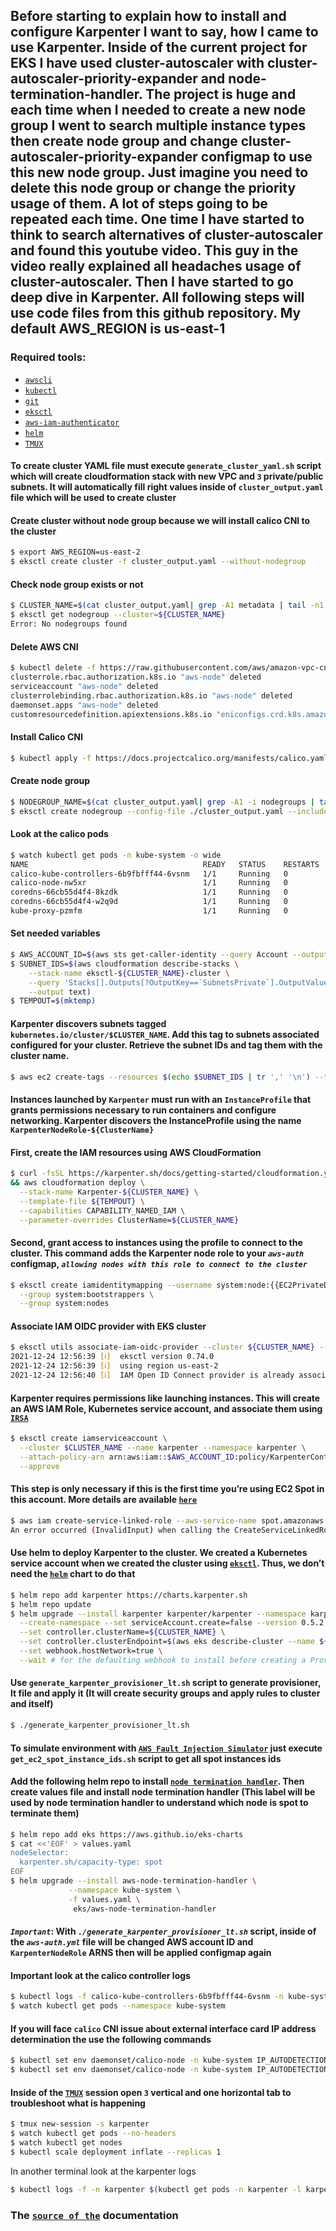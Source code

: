 ## Before starting to explain how to install and configure Karpenter I want to say, how I came to use Karpenter. Inside of the current project for EKS I have used cluster-autoscaler with cluster-autoscaler-priority-expander and node-termination-handler. The project is huge and each time when I needed to create a new node group I went to search multiple instance types then create node group and change cluster-autoscaler-priority-expander configmap to use this new node group. Just imagine you need to delete this node group or change the priority usage of them. A lot of steps going to be repeated each time. One time I have started to think to search alternatives of cluster-autoscaler and found this youtube video. This guy in the video really explained all headaches usage of cluster-autoscaler. Then I have started to go deep dive in Karpenter. All following steps will use code files from this github repository. My default AWS_REGION is us-east-1
### Required tools:
- [`awscli`](https://docs.aws.amazon.com/cli/latest/userguide/getting-started-install.html)
- [`kubectl`](https://kubernetes.io/docs/tasks/tools/install-kubectl-linux/)
- [`git`](https://git-scm.com/book/en/v2/Getting-Started-Installing-Git)
- [`eksctl`](https://docs.aws.amazon.com/eks/latest/userguide/eksctl.html)
- [`aws-iam-authenticator`](https://docs.aws.amazon.com/eks/latest/userguide/install-aws-iam-authenticator.html)
- [`helm`](https://helm.sh/docs/intro/install/)
- [`TMUX`](https://computingforgeeks.com/linux-tmux-cheat-sheet/)

#### To create cluster YAML file must execute `generate_cluster_yaml.sh` script which will create cloudformation stack with new VPC and `3` private/public subnets. It will automatically fill right values inside of `cluster_output.yaml` file which will be used to create cluster

#### Create cluster without node group because we will install calico CNI to the cluster

```bash
$ export AWS_REGION=us-east-2
$ eksctl create cluster -f cluster_output.yaml --without-nodegroup
```

#### Check node group exists or not

```bash
$ CLUSTER_NAME=$(cat cluster_output.yaml| grep -A1 metadata | tail -n1 | awk '{ print $(NF)}')
$ eksctl get nodegroup --cluster=${CLUSTER_NAME}
Error: No nodegroups found
```

#### Delete AWS CNI

```bash
$ kubectl delete -f https://raw.githubusercontent.com/aws/amazon-vpc-cni-k8s/release-1.6/config/v1.6/aws-k8s-cni.yaml
clusterrole.rbac.authorization.k8s.io "aws-node" deleted
serviceaccount "aws-node" deleted
clusterrolebinding.rbac.authorization.k8s.io "aws-node" deleted
daemonset.apps "aws-node" deleted
customresourcedefinition.apiextensions.k8s.io "eniconfigs.crd.k8s.amazonaws.com" deleted
```

#### Install Calico CNI

```bash
$ kubectl apply -f https://docs.projectcalico.org/manifests/calico.yaml
```

#### Create node group

```bash
$ NODEGROUP_NAME=$(cat cluster_output.yaml| grep -A1 -i nodegroups | tail -n1 | awk '{ print $(NF)}')
$ eksctl create nodegroup --config-file ./cluster_output.yaml --include=${NODEGROUP_NAME}
```

#### Look at the calico pods

```bash
$ watch kubectl get pods -n kube-system -o wide
NAME                                       READY   STATUS    RESTARTS   AGE    IP              NODE                            NOMINATED NODE   READINESS GATES
calico-kube-controllers-6b9fbfff44-6vsnm   1/1     Running   0          11m    192.168.200.3   ip-10-227-57-155.ec2.internal   <none>           <none>
calico-node-nw5xr                          1/1     Running   0          112s   10.227.57.155   ip-10-227-57-155.ec2.internal   <none>           <none>
coredns-66cb55d4f4-8kzdk                   1/1     Running   0          25m    192.168.200.2   ip-10-227-57-155.ec2.internal   <none>           <none>
coredns-66cb55d4f4-w2q9d                   1/1     Running   0          25m    192.168.200.1   ip-10-227-57-155.ec2.internal   <none>           <none>
kube-proxy-pzmfm                           1/1     Running   0          112s   10.227.57.155   ip-10-227-57-155.ec2.internal   <none>           <none>
```

#### Set needed variables

```bash
$ AWS_ACCOUNT_ID=$(aws sts get-caller-identity --query Account --output text)
$ SUBNET_IDS=$(aws cloudformation describe-stacks \
    --stack-name eksctl-${CLUSTER_NAME}-cluster \
    --query 'Stacks[].Outputs[?OutputKey==`SubnetsPrivate`].OutputValue' \
    --output text)
$ TEMPOUT=$(mktemp)
```

#### Karpenter discovers subnets tagged `kubernetes.io/cluster/$CLUSTER_NAME`. Add this tag to subnets associated configured for your cluster. Retrieve the subnet IDs and tag them with the cluster name. 

```bash
$ aws ec2 create-tags --resources $(echo $SUBNET_IDS | tr ',' '\n') --tags Key="kubernetes.io/cluster/${CLUSTER_NAME}",Value=
```

#### Instances launched by `Karpenter` must run with an `InstanceProfile` that grants permissions necessary to run containers and configure networking. Karpenter discovers the InstanceProfile using the name `KarpenterNodeRole-${ClusterName}`

#### First, create the IAM resources using AWS CloudFormation

```bash
$ curl -fsSL https://karpenter.sh/docs/getting-started/cloudformation.yaml > $TEMPOUT \
&& aws cloudformation deploy \
  --stack-name Karpenter-${CLUSTER_NAME} \
  --template-file ${TEMPOUT} \
  --capabilities CAPABILITY_NAMED_IAM \
  --parameter-overrides ClusterName=${CLUSTER_NAME}
```

#### Second, grant access to instances using the profile to connect to the cluster. This command adds the Karpenter node role to your *`aws-auth`* configmap, *`allowing nodes with this role to connect to the cluster`*

```bash
$ eksctl create iamidentitymapping --username system:node:{{EC2PrivateDNSName}} --cluster ${CLUSTER_NAME} --arn arn:aws:iam::${AWS_ACCOUNT_ID}:role/KarpenterNodeRole-${CLUSTER_NAME} \
  --group system:bootstrappers \
  --group system:nodes
```

#### Associate IAM OIDC provider with EKS cluster

```bash
$ eksctl utils associate-iam-oidc-provider --cluster ${CLUSTER_NAME} --approve
2021-12-24 12:56:39 [ℹ]  eksctl version 0.74.0
2021-12-24 12:56:39 [ℹ]  using region us-east-2
2021-12-24 12:56:40 [ℹ]  IAM Open ID Connect provider is already associated with cluster "karpenter-nonprod" in "us-east-2"
```

#### Karpenter requires permissions like launching instances. This will create an AWS IAM Role, Kubernetes service account, and associate them using [`IRSA`](https://docs.aws.amazon.com/emr/latest/EMR-on-EKS-DevelopmentGuide/setting-up-enable-IAM.html)

```bash
$ eksctl create iamserviceaccount \
  --cluster $CLUSTER_NAME --name karpenter --namespace karpenter \
  --attach-policy-arn arn:aws:iam::$AWS_ACCOUNT_ID:policy/KarpenterControllerPolicy-$CLUSTER_NAME \
  --approve
```

#### This step is only necessary if this is the first time you’re using EC2 Spot in this account. More details are available [`here`](https://docs.aws.amazon.com/batch/latest/userguide/spot_fleet_IAM_role.html)

```bash
$ aws iam create-service-linked-role --aws-service-name spot.amazonaws.com
An error occurred (InvalidInput) when calling the CreateServiceLinkedRole operation: Service role name AWSServiceRoleForEC2Spot has been taken in this account, please try a different suffix.
```

#### Use helm to deploy Karpenter to the cluster. We created a Kubernetes service account when we created the cluster using [`eksctl`](https://docs.aws.amazon.com/eks/latest/userguide/eksctl.html). Thus, we don’t need the [`helm`](https://helm.sh/docs/intro/install/) chart to do that


```bash
$ helm repo add karpenter https://charts.karpenter.sh
$ helm repo update
$ helm upgrade --install karpenter karpenter/karpenter --namespace karpenter \
  --create-namespace --set serviceAccount.create=false --version 0.5.2 \
  --set controller.clusterName=${CLUSTER_NAME} \
  --set controller.clusterEndpoint=$(aws eks describe-cluster --name ${CLUSTER_NAME} --query "cluster.endpoint" --output json) \
  --set webhook.hostNetwork=true \
  --wait # for the defaulting webhook to install before creating a Provisioner
```

#### Use `generate_karpenter_provisioner_lt.sh` script to generate provisioner, lt file and apply it (It will create security groups and apply rules to cluster and itself)

```bash
$ ./generate_karpenter_provisioner_lt.sh
```

#### To simulate environment with [`AWS Fault Injection Simulator`](https://jamalshahverdiev.medium.com/aws-fault-injection-simulator-6637176b2c83) just execute `get_ec2_spot_instance_ids.sh` script to get all spot instances ids

#### Add the following helm repo to install [`node termination handler`](https://github.com/aws/aws-node-termination-handler). Then create values file and install node termination handler (This label will be used by node termination handler to understand which node is spot to terminate them)

```bash
$ helm repo add eks https://aws.github.io/eks-charts
$ cat <<'EOF' > values.yaml                                         
nodeSelector:
  karpenter.sh/capacity-type: spot
EOF
$ helm upgrade --install aws-node-termination-handler \
             --namespace kube-system \
             -f values.yaml \
              eks/aws-node-termination-handler
```


#### *`Important`*: With *`./generate_karpenter_provisioner_lt.sh`* script, inside of the *`aws-auth.yml`* file will be changed AWS account ID and `KarpenterNodeRole` ARNS then will be applied configmap again

#### Important look at the calico controller logs

```bash
$ kubectl logs -f calico-kube-controllers-6b9fbfff44-6vsnm -n kube-system
$ watch kubectl get pods --namespace kube-system
```

#### If you will face `calico` CNI issue about external interface card IP address determination the use the following commands

```bash
$ kubectl set env daemonset/calico-node -n kube-system IP_AUTODETECTION_METHOD=interface=e\*
$ kubectl set env daemonset/calico-node -n kube-system IP_AUTODETECTION_METHOD=can-reach=www.google.com
```

#### Inside of the [`TMUX`](https://computingforgeeks.com/linux-tmux-cheat-sheet/) session open `3` vertical and one horizontal tab to troubleshoot what is happening

```bash
$ tmux new-session -s karpenter
$ watch kubectl get pods --no-headers
$ watch kubectl get nodes
$ kubectl scale deployment inflate --replicas 1
```

In another terminal look at the karpenter logs

```bash
$ kubectl logs -f -n karpenter $(kubectl get pods -n karpenter -l karpenter=controller -o name)
```

### The [`source of the`](https://karpenter.sh/docs/getting-started/) documentation

















